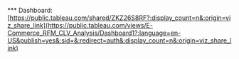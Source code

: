 *** Dashboard: [https://public.tableau.com/shared/ZKZ26S8RF?:display_count=n&:origin=viz_share_link](https://public.tableau.com/views/E-Commerce_RFM_CLV_Analysis/Dashboard1?:language=en-US&publish=yes&:sid=&:redirect=auth&:display_count=n&:origin=viz_share_link)

